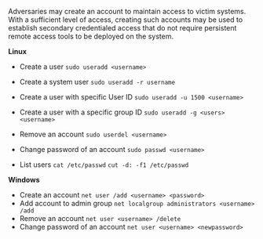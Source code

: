 Adversaries may create an account to maintain access to victim systems. With a sufficient level of access, creating such accounts may be used to establish secondary credentialed access that do not require persistent remote access tools to be deployed on the system.

**Linux**
- Create a user `sudo useradd <username>`
- Create a system user `sudo useradd -r username`
- Create a user with specific User ID `sudo useradd -u 1500 <username>`
- Create a user with a specific group ID `sudo useradd -g <users> <username>`
- Remove an account `sudo userdel <username>`
- Change password of an account `sudo passwd <username>`

- List users `cat /etc/passwd`  `cut -d: -f1 /etc/passwd`

**Windows**
- Create an account `net user /add <username> <password>`
- Add account to admin group `net localgroup administrators <username> /add`
- Remove an account `net user <username> /delete`
- Change password of an account `net user <username> <newpassword>`
